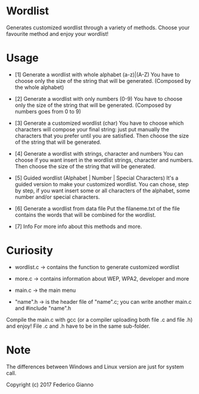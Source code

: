 # Wordlist

Generates customized wordlist through a variety of methods. Choose your favourite method and enjoy your wordlist!

# Usage
   
   - [1] Generate a wordlist with whole alphabet (a-z)|(A-Z)
         You have to choose only the size of the string that will be generated. (Composed by the whole alphabet)
        
   - [2] Generate a wordlist with only numbers (0-9)
         You have to choose only the size of the string that will be generated. (Composed by numbers goes from 0 to 9)
         
   - [3] Generate a customized wordlist (char)
         You have to choose which characters will compose your final string: just put manually the characters that you prefer until                you are satisfied. Then choose the size of the string that will be generated.
         
   - [4] Generate a wordlist with strings, character and numbers
         You can choose if you want insert in the wordlist strings, character and numbers. Then choose the size of the string that will            be generated.
         
   - [5] Guided wordlist (Alphabet | Number | Special Characters)
         It's a guided version to make your customized wordlist. You can chose, step by step, if you want insert some or all characters             of the alphabet, some number and/or special characters.
         
   - [6] Generate a wordlist from data file
         Put the filaneme.txt of the file contains the words that will be combined for the wordlist.
         
   - [7] Info
      For more info about this methods and more.
      
# Curiosity

   - wordlist.c -> contains the function to generate customized wordlist
   
   - more.c -> contains information about WEP, WPA2, developer and more
   
   - main.c -> the main menu
   
   - "name".h -> is the header file of "name".c; you can write another main.c and #include "name".h
   
   Compile the main.c with gcc (or a compiler uploading both file .c and file .h) and enjoy!
   File .c and .h have to be in the same sub-folder.

# Note

   The differences between Windows and Linux version are just for system call. 
   
   Copyright (c) 2017 Federico Gianno
